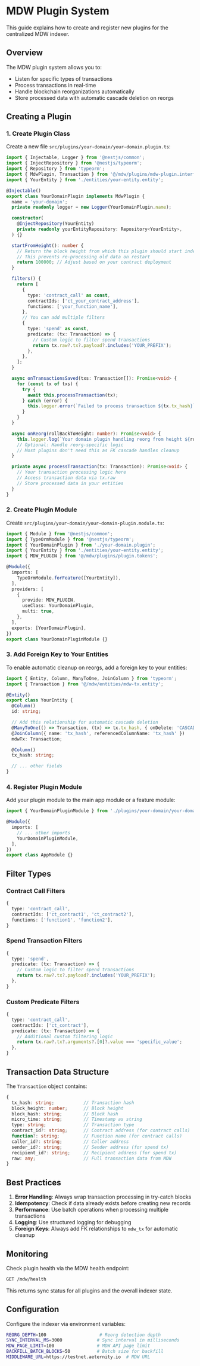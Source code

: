 # MDW Plugin System

This guide explains how to create and register new plugins for the centralized MDW indexer.

## Overview

The MDW plugin system allows you to:
- Listen for specific types of transactions
- Process transactions in real-time
- Handle blockchain reorganizations automatically
- Store processed data with automatic cascade deletion on reorgs

## Creating a Plugin

### 1. Create Plugin Class

Create a new file `src/plugins/your-domain/your-domain.plugin.ts`:

```typescript
import { Injectable, Logger } from '@nestjs/common';
import { InjectRepository } from '@nestjs/typeorm';
import { Repository } from 'typeorm';
import { MdwPlugin, Transaction } from '@/mdw/plugins/mdw-plugin.interface';
import { YourEntity } from './entities/your-entity.entity';

@Injectable()
export class YourDomainPlugin implements MdwPlugin {
  name = 'your-domain';
  private readonly logger = new Logger(YourDomainPlugin.name);

  constructor(
    @InjectRepository(YourEntity)
    private readonly yourEntityRepository: Repository<YourEntity>,
  ) {}

  startFromHeight(): number {
    // Return the block height from which this plugin should start indexing
    // This prevents re-processing old data on restart
    return 100000; // Adjust based on your contract deployment
  }

  filters() {
    return [
      {
        type: 'contract_call' as const,
        contractIds: ['ct_your_contract_address'],
        functions: ['your_function_name'],
      },
      // You can add multiple filters
      {
        type: 'spend' as const,
        predicate: (tx: Transaction) => {
          // Custom logic to filter spend transactions
          return tx.raw?.tx?.payload?.includes('YOUR_PREFIX');
        },
      },
    ];
  }

  async onTransactionsSaved(txs: Transaction[]): Promise<void> {
    for (const tx of txs) {
      try {
        await this.processTransaction(tx);
      } catch (error) {
        this.logger.error(`Failed to process transaction ${tx.tx_hash}`, error);
      }
    }
  }

  async onReorg(rollBackToHeight: number): Promise<void> {
    this.logger.log(`Your domain plugin handling reorg from height ${rollBackToHeight}`);
    // Optional: Handle reorg-specific logic
    // Most plugins don't need this as FK cascade handles cleanup
  }

  private async processTransaction(tx: Transaction): Promise<void> {
    // Your transaction processing logic here
    // Access transaction data via tx.raw
    // Store processed data in your entities
  }
}
```

### 2. Create Plugin Module

Create `src/plugins/your-domain/your-domain-plugin.module.ts`:

```typescript
import { Module } from '@nestjs/common';
import { TypeOrmModule } from '@nestjs/typeorm';
import { YourDomainPlugin } from './your-domain.plugin';
import { YourEntity } from './entities/your-entity.entity';
import { MDW_PLUGIN } from '@/mdw/plugins/plugin.tokens';

@Module({
  imports: [
    TypeOrmModule.forFeature([YourEntity]),
  ],
  providers: [
    {
      provide: MDW_PLUGIN,
      useClass: YourDomainPlugin,
      multi: true,
    },
  ],
  exports: [YourDomainPlugin],
})
export class YourDomainPluginModule {}
```

### 3. Add Foreign Key to Your Entities

To enable automatic cleanup on reorgs, add a foreign key to your entities:

```typescript
import { Entity, Column, ManyToOne, JoinColumn } from 'typeorm';
import { Transaction } from '@/mdw/entities/mdw-tx.entity';

@Entity()
export class YourEntity {
  @Column()
  id: string;

  // Add this relationship for automatic cascade deletion
  @ManyToOne(() => Transaction, (tx) => tx.tx_hash, { onDelete: 'CASCADE' })
  @JoinColumn({ name: 'tx_hash', referencedColumnName: 'tx_hash' })
  mdwTx: Transaction;

  @Column()
  tx_hash: string;

  // ... other fields
}
```

### 4. Register Plugin Module

Add your plugin module to the main app module or a feature module:

```typescript
import { YourDomainPluginModule } from './plugins/your-domain/your-domain-plugin.module';

@Module({
  imports: [
    // ... other imports
    YourDomainPluginModule,
  ],
})
export class AppModule {}
```

## Filter Types

### Contract Call Filters
```typescript
{
  type: 'contract_call',
  contractIds: ['ct_contract1', 'ct_contract2'],
  functions: ['function1', 'function2'],
}
```

### Spend Transaction Filters
```typescript
{
  type: 'spend',
  predicate: (tx: Transaction) => {
    // Custom logic to filter spend transactions
    return tx.raw?.tx?.payload?.includes('YOUR_PREFIX');
  },
}
```

### Custom Predicate Filters
```typescript
{
  type: 'contract_call',
  contractIds: ['ct_contract'],
  predicate: (tx: Transaction) => {
    // Additional custom filtering logic
    return tx.raw?.tx?.arguments?.[0]?.value === 'specific_value';
  },
}
```

## Transaction Data Structure

The `Transaction` object contains:

```typescript
{
  tx_hash: string;           // Transaction hash
  block_height: number;      // Block height
  block_hash: string;        // Block hash
  micro_time: string;        // Timestamp as string
  type: string;              // Transaction type
  contract_id?: string;      // Contract address (for contract calls)
  function?: string;         // Function name (for contract calls)
  caller_id?: string;        // Caller address
  sender_id?: string;        // Sender address (for spend tx)
  recipient_id?: string;     // Recipient address (for spend tx)
  raw: any;                  // Full transaction data from MDW
}
```

## Best Practices

1. **Error Handling**: Always wrap transaction processing in try-catch blocks
2. **Idempotency**: Check if data already exists before creating new records
3. **Performance**: Use batch operations when processing multiple transactions
4. **Logging**: Use structured logging for debugging
5. **Foreign Keys**: Always add FK relationships to `mdw_tx` for automatic cleanup

## Monitoring

Check plugin health via the MDW health endpoint:

```bash
GET /mdw/health
```

This returns sync status for all plugins and the overall indexer state.

## Configuration

Configure the indexer via environment variables:

```bash
REORG_DEPTH=100                    # Reorg detection depth
SYNC_INTERVAL_MS=3000             # Sync interval in milliseconds
MDW_PAGE_LIMIT=100                # MDW API page limit
BACKFILL_BATCH_BLOCKS=50          # Batch size for backfill
MIDDLEWARE_URL=https://testnet.aeternity.io  # MDW URL
```
